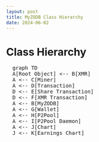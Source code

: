 ```yaml
---
layout: post
title: MyZODB Class Hierarchy
date: 2024-06-02
---
```


# Class Hierarchy

<pre class="mermaid">
  graph TD
  A[Root Object] <-- B[XMR]
  A <-- C[Miner]
  A <-- D[Transaction]
  D <-- E[Share Transaction]
  D <-- F[XMR Transaction]
  A <-- B[MyZODB]
  A <-- G[Wallet]
  A <-- H[P2Pool]
  A <-- I[P2Pool Daemon]
  A <-- J[Chart]
  J <-- K[Earnings Chart]
</pre>
  
  
<script type="module">
  import mermaid from 'https://cdn.jsdelivr.net/npm/mermaid@10/dist/mermaid.esm.min.mjs';
  mermaid.initialize({ startOnLoad: true });
</script> 